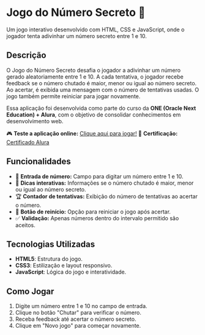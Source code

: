# Jogo do Número Secreto 🎲

Um jogo interativo desenvolvido com HTML, CSS e JavaScript, onde o jogador tenta adivinhar um número secreto entre 1 e 10.

## Descrição

O Jogo do Número Secreto desafia o jogador a adivinhar um número gerado aleatoriamente entre 1 e 10. A cada tentativa, o jogador recebe feedback se o número chutado é maior, menor ou igual ao número secreto. Ao acertar, é exibida uma mensagem com o número de tentativas usadas. O jogo também permite reiniciar para jogar novamente.

Essa aplicação foi desenvolvida como parte do curso da **ONE (Oracle Next Education) + Alura**, com o objetivo de consolidar conhecimentos em desenvolvimento web.

🎮 **Teste a aplicação online:** [Clique aqui para jogar!](https://jogo-eight-rose-57.vercel.app/)
📜 **Certificação:** [Certificado Alura](./Amanda%20Ianes%20da%20Fonseca%20-%20Curso%20L%C3%B3gica%20de%20programa%C3%A7%C3%A3o_%20explore%20fun%C3%A7%C3%B5es%20e%20listas%20-%20Alura.pdf)


## Funcionalidades

- 🔢 **Entrada de número:** Campo para digitar um número entre 1 e 10.
- 🧩 **Dicas interativas:** Informações se o número chutado é maior, menor ou igual ao número secreto.
- 🏆 **Contador de tentativas:** Exibição do número de tentativas ao acertar o número.
- 🔄 **Botão de reinício:** Opção para reiniciar o jogo após acertar.
- ✅ **Validação:** Apenas números dentro do intervalo permitido são aceitos.

## Tecnologias Utilizadas

- **HTML5**: Estrutura do jogo.
- **CSS3**: Estilização e layout responsivo.
- **JavaScript**: Lógica do jogo e interatividade.

## Como Jogar

1. Digite um número entre 1 e 10 no campo de entrada.
2. Clique no botão "Chutar" para verificar o número.
3. Receba feedback até acertar o número secreto.
4. Clique em "Novo jogo" para começar novamente.
